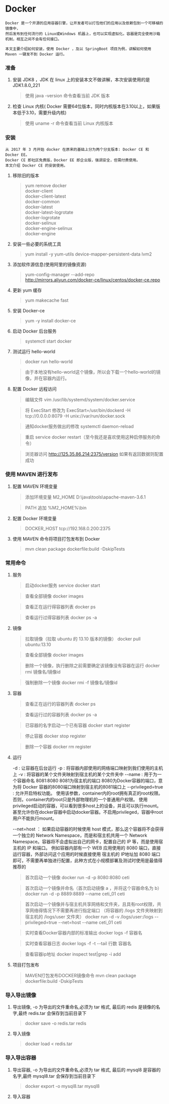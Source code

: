 # Docker

    Docker 是一个开源的应用容器引擎，让开发者可以打包他们的应用以及依赖包到一个可移植的镜像中，
    然后发布到任何流行的 Linux或Windows 机器上，也可以实现虚拟化。容器是完全使用沙箱机制，相互之间不会有任何接口。
    
    本文主要介绍如何安装，使用 Docker ，及以 SpringBoot 项目为例，讲解如何使用 Maven 一键发不到 Docker 运行。
    
### 准备
    
1. 安装 JDK8 ，JDK 在 linux 上的安装本文不做讲解，本次安装使用的是 JDK1.8.0_221
    
    > 使用 java -version 命令查看当前 JDK 版本

2. 检查 Linux 内核( Docker 需要64位版本，同时内核版本在3.10以上，如果版本低于3.10，需要升级内核)

    > 使用 uname -r 命令查看当前 Linux 内核版本
    
### 安装

    从 2017 年 3 月开始 docker 在原来的基础上分为两个分支版本: Docker CE 和 Docker EE。
    Docker CE 即社区免费版，Docker EE 即企业版，强调安全，但需付费使用。
    本文介绍 Docker CE 的安装使用。
      
1. 移除旧的版本

    > yum remove docker \
                  docker-client \
                  docker-client-latest \
                  docker-common \
                  docker-latest \
                  docker-latest-logrotate \
                  docker-logrotate \
                  docker-selinux \
                  docker-engine-selinux \
                  docker-engine
                      
2. 安装一些必要的系统工具

    > yum install -y yum-utils device-mapper-persistent-data lvm2
    
3. 添加软件源信息(使用阿里的镜像资源)

    > yum-config-manager --add-repo http://mirrors.aliyun.com/docker-ce/linux/centos/docker-ce.repo
    
4. 更新 yum 缓存

    > yum makecache fast
    
5. 安装 Docker-ce

    > yum -y install docker-ce
    
6. 启动 Docker 后台服务

    > systemctl start docker
    
7. 测试运行 hello-world

    > docker run hello-world
    
    > 由于本地没有hello-world这个镜像，所以会下载一个hello-world的镜像，并在容器内运行。
    
8. 配置 Docker 远程访问

    > 编辑文件 vim /usr/lib/systemd/system/docker.service
    
    > 将 ExecStart 修改为 ExecStart=/usr/bin/dockerd -H tcp://0.0.0.0:8079 -H unix://var/run/docker.sock
    
    > 通知docker服务做出的修改 systemctl daemon-reload
    
    > 重启 service docker restart（至今我还是喜欢使用这种启停服务的命令）
    
    > 浏览器访问 http://125.35.86.214:2375/version 如果有返回数据则配置成功
    
### 使用 MAVEN 进行发布

1. 配置 MAVEN 环境变量

    > 添加环境变量 M2_HOME   D:\java\tools\apache-maven-3.6.1
    
    > PATH 追加 %M2_HOME%\bin
    
2. 配置 Docker 环境变量 

    > DOCKER_HOST     tcp://192.168.0.200:2375
    
3. 使用 MAVEN 命令将项目打包发布到 Docker

    > mvn clean package dockerfile:build -DskipTests
    
    
### 常用命令 

1. 服务

    > 启动docker服务
      service docker start
      
    > 查看全部镜像
      docker images
      
    > 查看正在运行得容器列表
      docker ps
      
    > 查看运行过得容器列表
      docker ps -a
      
2. 镜像

    > 拉取镜像（拉取 ubuntu 的 13.10 版本的镜像）
      docker pull ubuntu:13.10

    > 查看全部镜像
      docker images
      
    > 删除一个镜像，执行删除之前需要确定该镜像没有容器在运行
      docker rmi 镜像名/镜像id
      
    > 强制删除一个镜像
      docker rmi -f 镜像名/镜像id
      
3. 容器

    > 查看正在运行的容器列表
      docker ps
    
    > 查看运行过的容器列表
      docker ps -a
      
    > 已容器的名字启动一个已有容器
      docker start register
      
    > 停止容器 
      docker stop register
      
    > 删除一个容器
      docker rm register
      
4. 运行

    -d : 让容器在后台运行
    -p : 将容器内部使用的网络端口映射到我们使用的主机上
    -v : 将容器的某个文件夹映射到宿主机的某个文件夹中
    --name : 用于为一个容器命名
    8081:8080  8081为宿主机的端口  8080为Docker容器的端口，意为将 Docker 容器的8080端口映射到宿主机的8081端口上
    --privileged=true : 允许开启特权功能。
        使用该参数，container内的root拥有真正的root权限。
        否则，container内的root只是外部物理机的一个普通用户权限。
        使用privileged启动的容器，可以看到很多host上的设备，并且可以执行mount。
        甚至允许你在docker容器中启动docker容器。不启用privileged，容器中root用户不能执行mount。
        
    --net=host ： 如果启动容器的时候使用 host 模式，那么这个容器将不会获得一个独立的 Network Namespace，而是和宿主机共用一个 Network Namespace。容器将不会虚拟出自己的网卡，配置自己的 IP 等，而是使用宿主机的 IP 和端口。
        例如容器内部有一个 WEB 应用使用的 8080 端口，直接运行容器，外部访问这个应用的时候直接使用 宿主机的 IP地址加 8080 端口即可，不需要再单独进行配置，此种方式在小规模部署及测试时使用是最值得推荐的

    > 首次启动一个镜像
      docker run -d -p 8080:8080 ceti
      
    > 首次启动一个镜像并命名（首次启动镜像 a ，并将这个容器命名为 b）
      docker run -d -p 8889:8889 --name ceti_01 ceti
      
    > 首次启动一个镜像并与宿主机共享网络和文件夹，且具有root权限，共享网络得情况下不需要再进行指定端口
      （将容器的 /logs 文件夹映射到宿主机的 /logs/user 文件夹）
      docker run -d -v /logs/user:/logs --privileged=true --net=host --name ceti_01 ceti
      
    > 实时查看Docker容器内部的标准输出
      docker logs -f 容器名  
      
    > 实时查看容器日志
      docker logs -f -t --tail 行数 容器名
      
    > 查看容器ip地址
      docker inspect test|grep -i add
    
5. 项目打包发布

    > MAVEN打包发布DOCKER镜像命令
      mvn clean package dockerfile:build -DskipTests
    

### 导入导出镜像

1. 导出镜像, -o 为导出的文件重命名,必须为 tar 格式, 最后的 redis 是镜像的名字,最终 redis.tar 会保存到当前目录下
    
    > docker save -o redis.tar redis
                                                           
2. 导入镜像

    > docker load < redis.tar
                                                         
### 导入导出容器       

1. 导出容器, -o 为导出的文件重命名,必须为 tar 格式, 最后的 mysql8 是容器的名字,最终 mysql8.tar 会保存到当前目录下

    >   docker export -o mysql8.tar mysql8

2. 导入容器